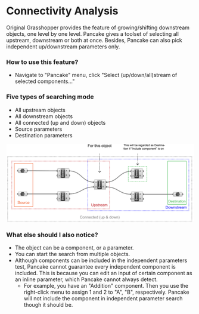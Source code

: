 # Connectivity Analysis

Original Grasshopper provides the feature of growing/shifting downstream objects, one level by one level. Pancake gives a toolset of selecting all upstream, downstream or both at once. Besides, Pancake can also pick independent up/downstream parameters only.

### How to use this feature?

* Navigate to "Pancake" menu, click "Select \(up/down/all\)stream of selected components..."

### Five types of searching mode

* All upstream objects
* All downstream objects
* All connected \(up and down\) objects
* Source parameters
* Destination parameters

![Explanation of searching mode](../.gitbook/assets/gh2.png)

### What else should I also notice?

* The object can be a component, or a parameter.
* You can start the search from multiple objects.
* Although components can be included in the independent parameters test, Pancake cannot guarantee every independent component is included. This is because you can edit an input of certain component as an inline parameter, which Pancake cannot always detect.
  * For example, you have an "Addition" component. Then you use the right-click menu to assign 1 and 2 to "A", "B", respectively. Pancake will not include the component in independent parameter search though it should be.

